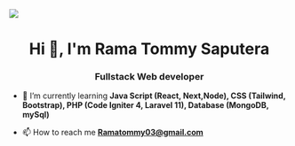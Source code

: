 <div align"center"> <img src="https://pixeljoint.com/files/icons/full/moonflighthousefolio.gif"> </div>
<h1 align="center">Hi 👋, I'm Rama Tommy Saputera</h1>
<h3 align="center">Fullstack Web developer</h3>

- 🌱 I’m currently learning **Java Script (React, Next,Node), CSS (Tailwind, Bootstrap), PHP (Code Igniter 4, Laravel 11), Database (MongoDB, mySql)**

- 📫 How to reach me **Ramatommy03@gmail.com**
